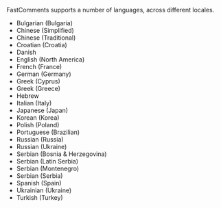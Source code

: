 FastComments supports a number of languages, across different locales.

- Bulgarian (Bulgaria)
- Chinese (Simplified)
- Chinese (Traditional)
- Croatian (Croatia)
- Danish
- English (North America)
- French (France)
- German (Germany)
- Greek (Cyprus)
- Greek (Greece)
- Hebrew
- Italian (Italy)
- Japanese (Japan)
- Korean (Korea)
- Polish (Poland)
- Portuguese (Brazilian)
- Russian (Russia)
- Russian (Ukraine)
- Serbian (Bosnia & Herzegovina)
- Serbian (Latin Serbia)
- Serbian (Montenegro)
- Serbian (Serbia)
- Spanish (Spain)
- Ukrainian (Ukraine)
- Turkish (Turkey)
